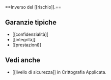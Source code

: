 ==Inverso del [[rischio]].==

## Garanzie tipiche

- [[confidenzialità]]
- [[integrità]]
- [[prestazioni]]

## Vedi anche

- [[livello di sicurezza]] in Crittografia Applicata.
